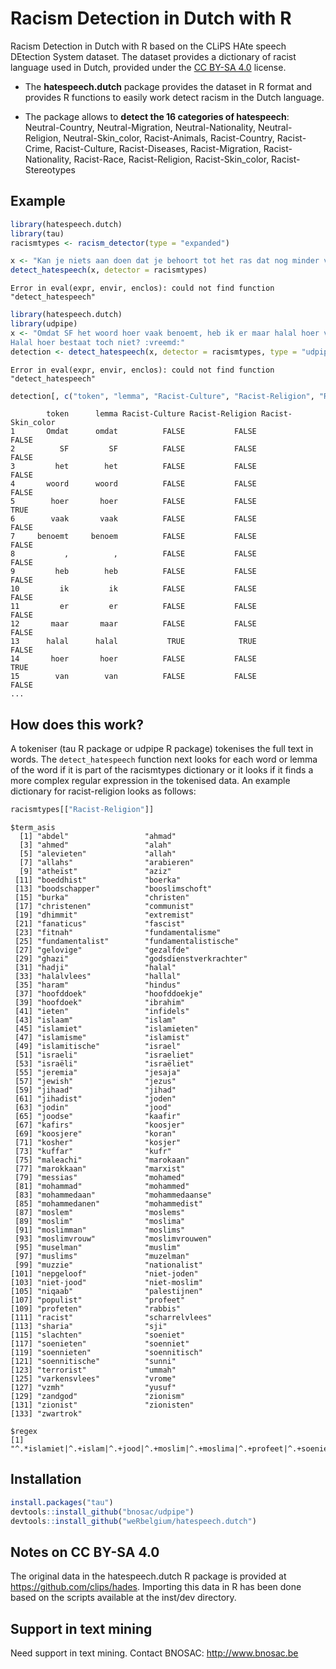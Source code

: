 # Racism Detection in Dutch with R

Racism Detection in Dutch with R based on the CLiPS HAte speech DEtection System dataset. The dataset provides a dictionary of racist language used in Dutch, provided under the [CC BY-SA 4.0](https://creativecommons.org/licenses/by-sa/4.0/) license.

- The  **hatespeech.dutch** package provides the dataset in R format and provides R functions to easily work detect racism in the Dutch language. 

- The package allows to **detect the 16 categories of hatespeech**: 
Neutral-Country, Neutral-Migration, Neutral-Nationality, Neutral-Religion, Neutral-Skin_color, Racist-Animals, Racist-Country, Racist-Crime, Racist-Culture, Racist-Diseases, Racist-Migration, Racist-Nationality, Racist-Race, Racist-Religion, Racist-Skin_color, Racist-Stereotypes



## Example


```r
library(hatespeech.dutch)
library(tau)
racismtypes <- racism_detector(type = "expanded")

x <- "Kan je niets aan doen dat je behoort tot het ras dat nog minder verstand en gevoelens heeft in uw hersenen dan het stinkend gat van een VARKEN ! :-p"
detect_hatespeech(x, detector = racismtypes)
```

```
Error in eval(expr, envir, enclos): could not find function "detect_hatespeech"
```


```r
library(hatespeech.dutch)
library(udpipe)
x <- "Omdat SF het woord hoer vaak benoemt, heb ik er maar halal hoer van gemaakt :zozo: Ik vond 'hoer zo onbeschoft om te benoemen, dus wat verzacht met halal..
Halal hoer bestaat toch niet? :vreemd:"
detection <- detect_hatespeech(x, detector = racismtypes, type = "udpipe", detailed = TRUE)
```

```
Error in eval(expr, envir, enclos): could not find function "detect_hatespeech"
```

```r
detection[, c("token", "lemma", "Racist-Culture", "Racist-Religion", "Racist-Skin_color")]
```

```
        token      lemma Racist-Culture Racist-Religion Racist-Skin_color
1       Omdat      omdat          FALSE           FALSE             FALSE
2          SF         SF          FALSE           FALSE             FALSE
3         het        het          FALSE           FALSE             FALSE
4       woord      woord          FALSE           FALSE             FALSE
5        hoer       hoer          FALSE           FALSE              TRUE
6        vaak       vaak          FALSE           FALSE             FALSE
7     benoemt     benoem          FALSE           FALSE             FALSE
8           ,          ,          FALSE           FALSE             FALSE
9         heb        heb          FALSE           FALSE             FALSE
10         ik         ik          FALSE           FALSE             FALSE
11         er         er          FALSE           FALSE             FALSE
12       maar       maar          FALSE           FALSE             FALSE
13      halal      halal           TRUE            TRUE             FALSE
14       hoer       hoer          FALSE           FALSE              TRUE
15        van        van          FALSE           FALSE             FALSE
...
```

## How does this work?

A tokeniser (tau R package or udpipe R package) tokenises the full text in words. The `detect_hatespeech` function next looks for each word or lemma of the word if it is part of the racismtypes dictionary or it looks if it finds a more complex regular expression in the tokenised data.
An example dictionary for racist-religion looks as follows:


```r
racismtypes[["Racist-Religion"]]
```

```
$term_asis
  [1] "abdel"                 "ahmad"                
  [3] "ahmed"                 "alah"                 
  [5] "alevieten"             "allah"                
  [7] "allahs"                "arabieren"            
  [9] "atheïst"               "aziz"                 
 [11] "boeddhist"             "boerka"               
 [13] "boodschapper"          "booslimschoft"        
 [15] "burka"                 "christen"             
 [17] "christenen"            "communist"            
 [19] "dhimmit"               "extremist"            
 [21] "fanaticus"             "fascist"              
 [23] "fitnah"                "fundamentalisme"      
 [25] "fundamentalist"        "fundamentalistische"  
 [27] "gelovige"              "gezalfde"             
 [29] "ghazi"                 "godsdienstverkrachter"
 [31] "hadji"                 "halal"                
 [33] "halalvlees"            "hallal"               
 [35] "haram"                 "hindus"               
 [37] "hoofddoek"             "hoofddoekje"          
 [39] "hoofdoek"              "ibrahim"              
 [41] "ieten"                 "infidels"             
 [43] "islaam"                "islam"                
 [45] "islamiet"              "islamieten"           
 [47] "islamisme"             "islamist"             
 [49] "islamitische"          "israel"               
 [51] "israeli"               "israeliet"            
 [53] "israëli"               "israëliet"            
 [55] "jeremia"               "jesaja"               
 [57] "jewish"                "jezus"                
 [59] "jihaad"                "jihad"                
 [61] "jihadist"              "joden"                
 [63] "jodin"                 "jood"                 
 [65] "joodse"                "kaafir"               
 [67] "kafirs"                "koosjer"              
 [69] "koosjere"              "koran"                
 [71] "kosher"                "kosjer"               
 [73] "kuffar"                "kufr"                 
 [75] "maleachi"              "marokaan"             
 [77] "marokkaan"             "marxist"              
 [79] "messias"               "mohamed"              
 [81] "mohammad"              "mohammed"             
 [83] "mohammedaan"           "mohammedaanse"        
 [85] "mohammedanen"          "mohammedist"          
 [87] "moslem"                "moslems"              
 [89] "moslim"                "moslima"              
 [91] "moslimman"             "moslims"              
 [93] "moslimvrouw"           "moslimvrouwen"        
 [95] "muselman"              "muslim"               
 [97] "muslims"               "muzelman"             
 [99] "muzzie"                "nationalist"          
[101] "nepgeloof"             "niet-joden"           
[103] "niet-jood"             "niet-moslim"          
[105] "niqaab"                "palestijnen"          
[107] "populist"              "profeet"              
[109] "profeten"              "rabbis"               
[111] "racist"                "scharrelvlees"        
[113] "sharia"                "sji"                  
[115] "slachten"              "soeniet"              
[117] "soenieten"             "soenniet"             
[119] "soennieten"            "soennitisch"          
[121] "soennitische"          "sunni"                
[123] "terrorist"             "ummah"                
[125] "varkensvlees"          "vrome"                
[127] "vzmh"                  "yusuf"                
[129] "zandgod"               "zionism"              
[131] "zionist"               "zionisten"            
[133] "zwartrok"             

$regex
[1] "^.*islamiet|^.+islam|^.+jood|^.+moslim|^.+moslima|^.+profeet|^.+soeniet|^.+soenniet|^.+zionist|dhimmit.*$|halal.+$|islam.+$|joden.+$|moslim.+$|profeet.+$"
```

## Installation


```r
install.packages("tau")
devtools::install_github("bnosac/udpipe")
devtools::install_github("weRbelgium/hatespeech.dutch")
```

## Notes on CC BY-SA 4.0

The original data in the hatespeech.dutch R package is provided at  https://github.com/clips/hades.
Importing this data in R has been done based on the scripts available at the inst/dev directory.

## Support in text mining

Need support in text mining. 
Contact BNOSAC: http://www.bnosac.be

